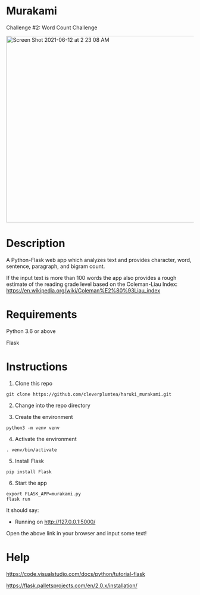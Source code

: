 # Murakami
Challenge #2: Word Count Challenge

<img width="1000" height="500" alt="Screen Shot 2021-06-12 at 2 23 08 AM" src="https://user-images.githubusercontent.com/61565989/121767272-36e2e500-cb25-11eb-9b68-0f776f12f229.png">

# Description
A Python-Flask web app which analyzes text and provides character, word, sentence, paragraph, and bigram count.

If the input text is more than 100 words the app also provides a rough estimate of the reading grade level based on the Coleman-Liau Index:
https://en.wikipedia.org/wiki/Coleman%E2%80%93Liau_index

# Requirements
Python 3.6 or above

Flask

# Instructions

1. Clone this repo
```
git clone https://github.com/cleverplumtea/haruki_murakami.git
```

2. Change into the repo directory


3. Create the environment
```
python3 -m venv venv
```

4. Activate the environment
```
. venv/bin/activate
```

5. Install Flask
```
pip install Flask
```

6. Start the app
```
export FLASK_APP=murakami.py
flask run
```
It should say:
 * Running on http://127.0.0.1:5000/

Open the above link in your browser and input some text!

# Help
https://code.visualstudio.com/docs/python/tutorial-flask

https://flask.palletsprojects.com/en/2.0.x/installation/
